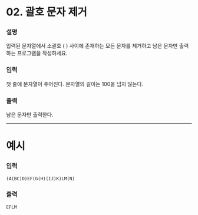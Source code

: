 # 02. 괄호 문자 제거
### 설명

입력된 문자열에서 소괄호 ( ) 사이에 존재하는 모든 문자를 제거하고 남은 문자만 출력하는 프로그램을 작성하세요.


### 입력

첫 줄에 문자열이 주어진다. 문자열의 길이는 100을 넘지 않는다.


### 출력

남은 문자만 출력한다.

---
# 예시
### 입력
```
(A(BC)D)EF(G(H)(IJ)K)LM(N)
```

### 출력
```
EFLM
```